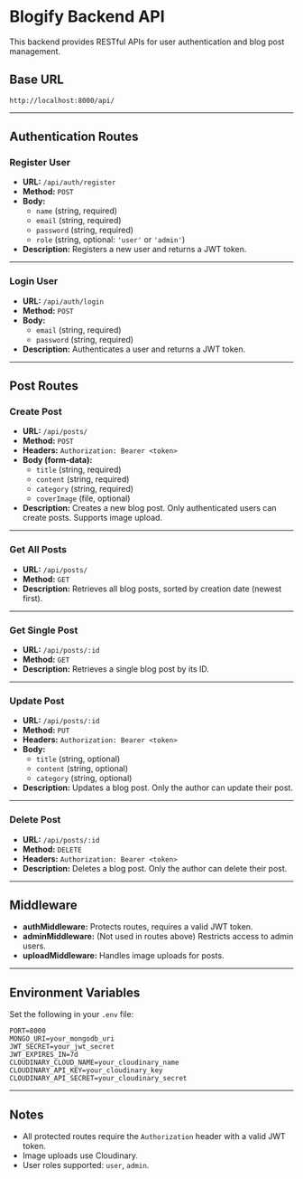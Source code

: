 # Blogify Backend API

This backend provides RESTful APIs for user authentication and blog post management.

## Base URL

```
http://localhost:8000/api/
```

---

## Authentication Routes

### Register User

- **URL:** `/api/auth/register`
- **Method:** `POST`
- **Body:**
  - `name` (string, required)
  - `email` (string, required)
  - `password` (string, required)
  - `role` (string, optional: `'user'` or `'admin'`)
- **Description:** Registers a new user and returns a JWT token.

---

### Login User

- **URL:** `/api/auth/login`
- **Method:** `POST`
- **Body:**
  - `email` (string, required)
  - `password` (string, required)
- **Description:** Authenticates a user and returns a JWT token.

---

## Post Routes

### Create Post

- **URL:** `/api/posts/`
- **Method:** `POST`
- **Headers:** `Authorization: Bearer <token>`
- **Body (form-data):**
  - `title` (string, required)
  - `content` (string, required)
  - `category` (string, required)
  - `coverImage` (file, optional)
- **Description:** Creates a new blog post. Only authenticated users can create posts. Supports image upload.

---

### Get All Posts

- **URL:** `/api/posts/`
- **Method:** `GET`
- **Description:** Retrieves all blog posts, sorted by creation date (newest first).

---

### Get Single Post

- **URL:** `/api/posts/:id`
- **Method:** `GET`
- **Description:** Retrieves a single blog post by its ID.

---

### Update Post

- **URL:** `/api/posts/:id`
- **Method:** `PUT`
- **Headers:** `Authorization: Bearer <token>`
- **Body:**
  - `title` (string, optional)
  - `content` (string, optional)
  - `category` (string, optional)
- **Description:** Updates a blog post. Only the author can update their post.

---

### Delete Post

- **URL:** `/api/posts/:id`
- **Method:** `DELETE`
- **Headers:** `Authorization: Bearer <token>`
- **Description:** Deletes a blog post. Only the author can delete their post.

---

## Middleware

- **authMiddleware:** Protects routes, requires a valid JWT token.
- **adminMiddleware:** (Not used in routes above) Restricts access to admin users.
- **uploadMiddleware:** Handles image uploads for posts.

---

## Environment Variables

Set the following in your `.env` file:

```
PORT=8000
MONGO_URI=your_mongodb_uri
JWT_SECRET=your_jwt_secret
JWT_EXPIRES_IN=7d
CLOUDINARY_CLOUD_NAME=your_cloudinary_name
CLOUDINARY_API_KEY=your_cloudinary_key
CLOUDINARY_API_SECRET=your_cloudinary_secret
```

---

## Notes

- All protected routes require the `Authorization` header with a valid JWT token.
- Image uploads use Cloudinary.
- User roles supported: `user`, `admin`.

